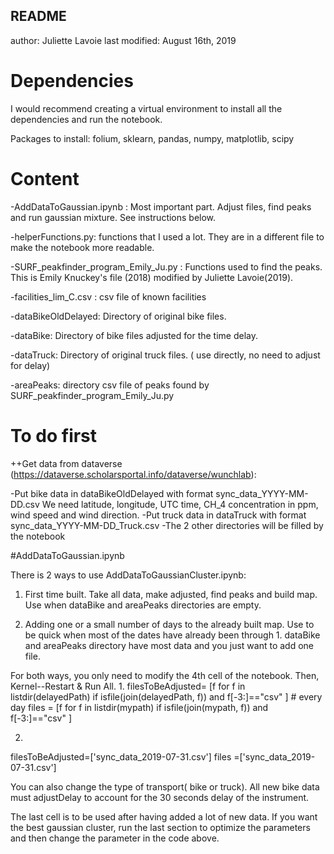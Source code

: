 ## README
author: Juliette Lavoie
last modified: August 16th, 2019

# Dependencies

I would recommend creating a virtual environment to install all the dependencies and run the notebook.

Packages to install:
folium, sklearn, pandas, numpy, matplotlib, scipy

# Content

-AddDataToGaussian.ipynb : Most important part. Adjust files, find peaks and run gaussian mixture. See instructions below.

-helperFunctions.py: functions that I used a lot. They are in a different file to make the notebook more readable.

-SURF_peakfinder_program_Emily_Ju.py : Functions used to find the peaks. This is Emily Knuckey's file (2018) modified by Juliette Lavoie(2019).

-facilities_lim_C.csv : csv file of known facilities

-dataBikeOldDelayed: Directory of original bike files. 

-dataBike: Directory of bike files adjusted for the time delay.

-dataTruck: Directory of original truck files. ( use directly, no need to adjust for delay)

-areaPeaks: directory csv file of peaks found by SURF_peakfinder_program_Emily_Ju.py 

# To do first

++Get data from dataverse (https://dataverse.scholarsportal.info/dataverse/wunchlab):

-Put bike data in dataBikeOldDelayed with format sync_data_YYYY-MM-DD.csv
We need latitude, longitude, UTC time, CH_4 concentration in ppm, wind speed and wind direction.
-Put truck data in dataTruck with format sync_data_YYYY-MM-DD_Truck.csv
-The 2 other directories will be filled by the notebook




#AddDataToGaussian.ipynb 

There is 2 ways to use AddDataToGaussianCluster.ipynb:
1. First time built. Take all data, make adjusted, find peaks and build map. Use when dataBike and areaPeaks directories are empty.

2. Adding one or a small number of days to the already built map. Use to be quick when most of the dates have already been through 1. dataBike and areaPeaks directory have most data and you just want to add one file.

For both ways, you only need to modify the 4th cell of the notebook. Then, Kernel--Restart & Run All.
1. 
filesToBeAdjusted= [f  for f in listdir(delayedPath) if isfile(join(delayedPath, f)) and f[-3:]=="csv" ] # every day
files = [f  for f in listdir(mypath) if isfile(join(mypath, f)) and f[-3:]=="csv" ]

2.
filesToBeAdjusted=['sync_data_2019-07-31.csv']
files =['sync_data_2019-07-31.csv']


You can also change the type of transport( bike or truck).
All new bike data must adjustDelay to account for the 30 seconds delay of the instrument.

The last cell is to be used after having added a lot of new data. If you want the best gaussian cluster, run the last section to optimize the parameters and then change the parameter in the code above.




